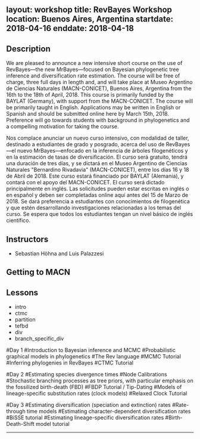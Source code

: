 layout: workshop
title: RevBayes Workshop
location: Buenos Aires, Argentina
startdate: 2018-04-16
enddate: 2018-04-18
---
## Description
We are pleased to announce a new intensive short course on the use of RevBayes—the new MrBayes—focused on Bayesian phylogenetic tree inference and diversification rate estimation. The course will be free of charge,  three full days in length and, and will take place at Museo Argentino de Ciencias Naturales (MACN-CONICET), Buenos Aires, Argentina from the 16th to the 18th of April, 2018. This course is primarily funded by the BAYLAT (Germany), with  support from the MACN-CONICET.  The course will be primarily taught in English. Applications may be written in English or Spanish and should be submitted online here by March 15th, 2018. Preference will go towards students with background in phylogenetics and a compelling motivation for taking the course.

Nos complace anunciar un nuevo curso intensivo, con modalidad de taller, destinado a estudiantes de grado y posgrado, acerca del uso de RevBayes—el nuevo MrBayes—enfocado en la inferencia de árboles filogenéticos y en la estimación de tasas de diversificación. El curso será gratuito, tendrá una duración de tres días, y se dictará en el Museo Argentino de Ciencias Naturales "Bernardino Rivadavia" (MACN-CONICET), entre los días 16 y 18 de Abril de 2018. Este curso estará  financiado por BAYLAT (Alemania), y contará con el apoyo del MACN-CONICET.  El curso será dictado principalmente en inglés.  Las solicitudes pueden estar escritas en inglés o en español y deben ser completadas online aquí  antes del 15 de Marzo de 2018. Se dará preferencia a estudiantes con conocimientos de filogenética y que estén desarrollando investigaciones relacionadas a los temas del curso. Se espera que todos los estudiantes tengan un nivel básico de inglés científico. 


## Instructors
- Sebastian Höhna and Luis Palazzesi

## Getting to MACN

## Lessons
- intro
- ctmc
- partition
- tefbd
- div
- branch_specific_div

#Day 1
#Introduction to Bayesian inference and MCMC
#Probabilistic graphical models in phylogenetics
#The Rev language
#MCMC Tutorial
#Inferring phylogenies in RevBayes
#CTMC Tutorial

#Day 2
#Estimating species divergence times
#Node Calibrations
#Stochastic branching processes as tree priors, with particular emphasis on the fossilized birth-death (FBD)
#FBDP Tutorial / Tip-Dating
#Models of lineage-specific substitution rates (clock models)
#Relaxed Clock Tutorial

#Day 3
#Estimating diversification (speciation and extinction) rates
#Rate-through time models
#Estimating character-dependent diversification rates
#BiSSE tutorial
#Estimating lineage-specific diversification rates
#Birth-Death-Shift model tutorial

---
